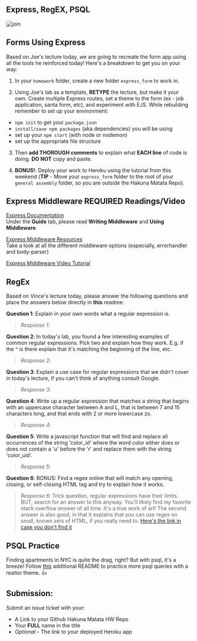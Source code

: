 ## Express, RegEX, PSQL

![join](https://stephenhaunts.files.wordpress.com/2015/09/3.jpg?w=625)

## Forms Using Express

Based on Joe's lecture today, we are going to recreate the form app using all the tools he reinforced today! Here's a breakdown to get you on your way:

1. In your `homework` folder, create a new folder `express_form` to work in.

2. Using Joe's lab as a template, **RETYPE** the lecture, but make it your own. Create multiple Express routes, set a theme to the form (ex - job application, santa form, etc), and experiment with EJS. While rebuilding remember to set up your environment:
  - `npm init` to get your `package.json`
  - `install/save npm packages` (aka dependencies) you will be using
  - set up your `npm start` (with node or nodemon)
  - set up the appropriate file structure

3. Then **add THOROUGH comments** to explain what **EACH line** of code is doing. **DO NOT** copy and paste.

4. **BONUS!**: Deploy your work to Heroku using the tutorial from this weekend (**TIP** - Move your `express_form` folder to the root of your `general assembly` folder, so you are outside the Hakuna Matata Repo).

## Express Middleware REQUIRED Readings/Video

[Express Documentation](http://expressjs.com/en/guide/routing.html)</br>
Under the **Guide** tab, please read **Writing Middleware** and **Using Middleware**.

[Express Middleware Resources](https://expressjs.com/en/resources/middleware.html)</br>
Take a look at all the different middleware options (especially, errorhandler and body-parser)

[Express Middleware Video Tutorial](https://www.youtube.com/watch?v=9HOem0amlyg&t=18s)

## RegEx

Based on Vince's lecture today, please answer the following questions and place the answers below directly in **this** readme:

**Question 1**: Explain in your own words what a regular expression is.

> *Response 1*:

**Question 2**: In today's lab, you found a few interesting examples of common regular expressions. Pick two and explain how they work. E.g. if the ^ is there explain that it's matching the beginning of the line, etc.

> *Response 2*:

**Question 3**: Explain a use case for regular expressions that we didn't cover in today's lecture, if you can't think of anything consult Google.

> *Response 3*:

**Question 4**: Write up a regular expression that matches a string that begins with an uppercase character between A and L, that is between 7 and 15 characters long, and that ends with 2 or more lowercase zs.

> *Response 4*:

**Question 5**: Write a javascript function that will find and replace all occurrences of the string 'color_id' where the word color either does or does not contain a 'u' before the 'r' and replace them with the string 'color_uid'.

> *Response 5*:

**Question 6**: BONUS: Find a regex online that will match any opening, closing, or self-closing HTML tag and try to explain how it works.

> *Response 6*: Trick question, regular expressions have their limits. BUT, search for an answer to this anyway. You'll likely find my favorite stack overflow answer of all time. It's a true work of art! The second answer is also good, in that it explains that you can use regex on small, known sets of HTML, if you really need to. [Here's the link in case you don't find it](http://stackoverflow.com/questions/1732348/regex-match-open-tags-except-xhtml-self-contained-tags)

## PSQL Practice

Finding apartments in NYC is quite the drag, right? But with psql, it's a breeze! Follow [this](https://github.com/ga-students/WDI_HAKUNA_MATATA/blob/master/unit03/w08_d02/homework/realty/prompt.md) additional README to practice more psql queries with a realtor theme. 👍

## Submission:
Submit an issue ticket with your:
  - A Link to your Github Hakuna Matata HW Repo
  - Your **FULL** name in the title
  - *Optional* - The link to your deployed Heroku app
